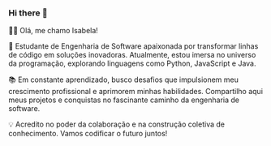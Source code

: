 ### Hi there 👋
👩‍💻 Olá, me chamo Isabela!

🚀 Estudante de Engenharia de Software apaixonada por transformar linhas de código em soluções inovadoras. Atualmente, estou imersa no universo da programação, explorando linguagens como Python, JavaScript e Java.

📚 Em constante aprendizado, busco desafios que impulsionem meu crescimento profissional e aprimorem minhas habilidades. Compartilho aqui meus projetos e conquistas no fascinante caminho da engenharia de software.

💡 Acredito no poder da colaboração e na construção coletiva de conhecimento. Vamos codificar o futuro juntos!


